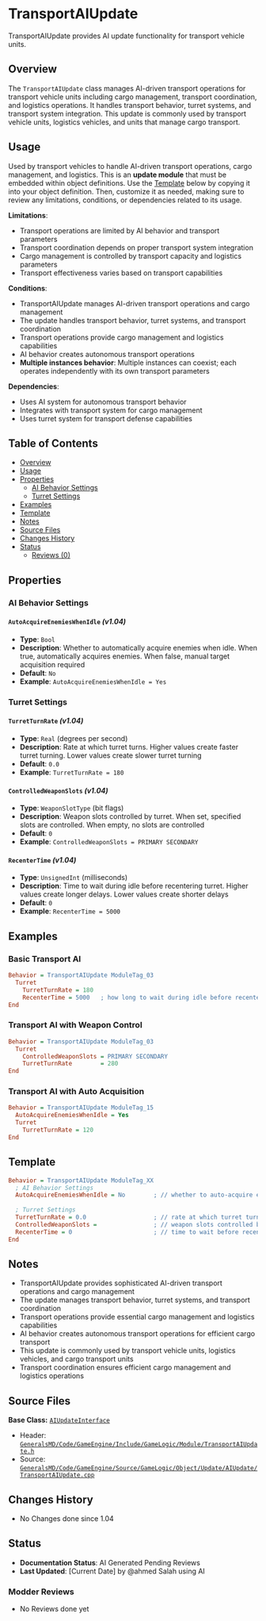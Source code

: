 # TransportAIUpdate

TransportAIUpdate provides AI update functionality for transport vehicle units.

## Overview

The `TransportAIUpdate` class manages AI-driven transport operations for transport vehicle units including cargo management, transport coordination, and logistics operations. It handles transport behavior, turret systems, and transport system integration. This update is commonly used by transport vehicle units, logistics vehicles, and units that manage cargo transport.

## Usage

Used by transport vehicles to handle AI-driven transport operations, cargo management, and logistics. This is an **update module** that must be embedded within object definitions. Use the [Template](#template) below by copying it into your object definition. Then, customize it as needed, making sure to review any limitations, conditions, or dependencies related to its usage.

**Limitations**:
- Transport operations are limited by AI behavior and transport parameters
- Transport coordination depends on proper transport system integration
- Cargo management is controlled by transport capacity and logistics parameters
- Transport effectiveness varies based on transport capabilities

**Conditions**:
- TransportAIUpdate manages AI-driven transport operations and cargo management
- The update handles transport behavior, turret systems, and transport coordination
- Transport operations provide cargo management and logistics capabilities
- AI behavior creates autonomous transport operations
- **Multiple instances behavior**: Multiple instances can coexist; each operates independently with its own transport parameters

**Dependencies**:
- Uses AI system for autonomous transport behavior
- Integrates with transport system for cargo management
- Uses turret system for transport defense capabilities

## Table of Contents

- [Overview](#overview)
- [Usage](#usage)
- [Properties](#properties)
  - [AI Behavior Settings](#ai-behavior-settings)
  - [Turret Settings](#turret-settings)
- [Examples](#examples)
- [Template](#template)
- [Notes](#notes)
- [Source Files](#source-files)
- [Changes History](#changes-history)
- [Status](#status)
  - [Reviews (0)](#modder-reviews)

## Properties

### AI Behavior Settings

#### `AutoAcquireEnemiesWhenIdle` *(v1.04)*
- **Type**: `Bool`
- **Description**: Whether to automatically acquire enemies when idle. When true, automatically acquires enemies. When false, manual target acquisition required
- **Default**: `No`
- **Example**: `AutoAcquireEnemiesWhenIdle = Yes`

### Turret Settings

#### `TurretTurnRate` *(v1.04)*
- **Type**: `Real` (degrees per second)
- **Description**: Rate at which turret turns. Higher values create faster turret turning. Lower values create slower turret turning
- **Default**: `0.0`
- **Example**: `TurretTurnRate = 180`

#### `ControlledWeaponSlots` *(v1.04)*
- **Type**: `WeaponSlotType` (bit flags)
- **Description**: Weapon slots controlled by turret. When set, specified slots are controlled. When empty, no slots are controlled
- **Default**: `0`
- **Example**: `ControlledWeaponSlots = PRIMARY SECONDARY`

#### `RecenterTime` *(v1.04)*
- **Type**: `UnsignedInt` (milliseconds)
- **Description**: Time to wait during idle before recentering turret. Higher values create longer delays. Lower values create shorter delays
- **Default**: `0`
- **Example**: `RecenterTime = 5000`

## Examples

### Basic Transport AI
```ini
Behavior = TransportAIUpdate ModuleTag_03
  Turret
    TurretTurnRate = 180
    RecenterTime = 5000   ; how long to wait during idle before recentering
End
```

### Transport AI with Weapon Control
```ini
Behavior = TransportAIUpdate ModuleTag_03
  Turret
    ControlledWeaponSlots = PRIMARY SECONDARY
    TurretTurnRate        = 280
End
```

### Transport AI with Auto Acquisition
```ini
Behavior = TransportAIUpdate ModuleTag_15
  AutoAcquireEnemiesWhenIdle = Yes
  Turret
    TurretTurnRate = 120
End
```

## Template

```ini
Behavior = TransportAIUpdate ModuleTag_XX
  ; AI Behavior Settings
  AutoAcquireEnemiesWhenIdle = No        ; // whether to auto-acquire enemies when idle *(v1.04)*
  
  ; Turret Settings
  TurretTurnRate = 0.0                   ; // rate at which turret turns *(v1.04)*
  ControlledWeaponSlots =                ; // weapon slots controlled by turret *(v1.04)*
  RecenterTime = 0                       ; // time to wait before recentering turret *(v1.04)*
End
```

## Notes

- TransportAIUpdate provides sophisticated AI-driven transport operations and cargo management
- The update manages transport behavior, turret systems, and transport coordination
- Transport operations provide essential cargo management and logistics capabilities
- AI behavior creates autonomous transport operations for efficient cargo transport
- This update is commonly used by transport vehicle units, logistics vehicles, and cargo transport units
- Transport coordination ensures efficient cargo management and logistics operations

## Source Files

**Base Class:** [`AIUpdateInterface`](../../GeneralsMD/Code/GameEngine/Include/GameLogic/Module/AIUpdate.h)

- Header: [`GeneralsMD/Code/GameEngine/Include/GameLogic/Module/TransportAIUpdate.h`](../../GeneralsMD/Code/GameEngine/Include/GameLogic/Module/TransportAIUpdate.h)
- Source: [`GeneralsMD/Code/GameEngine/Source/GameLogic/Object/Update/AIUpdate/TransportAIUpdate.cpp`](../../GeneralsMD/Code/GameEngine/Source/GameLogic/Object/Update/AIUpdate/TransportAIUpdate.cpp)

## Changes History

- No Changes done since 1.04

## Status

- **Documentation Status**: AI Generated Pending Reviews 
- **Last Updated**: [Current Date] by @ahmed Salah using AI

### Modder Reviews 
- No Reviews done yet